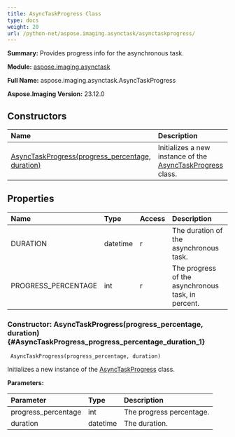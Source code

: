 ```yaml
---
title: AsyncTaskProgress Class
type: docs
weight: 20
url: /python-net/aspose.imaging.asynctask/asynctaskprogress/
---
```


**Summary:** Provides progress info for the asynchronous task.

**Module:** [aspose.imaging.asynctask](/imaging/python-net/aspose.imaging.asynctask/)

**Full Name:** aspose.imaging.asynctask.AsyncTaskProgress

**Aspose.Imaging Version:** 23.12.0

## **Constructors**
| **Name** | **Description** |
| :- | :- |
| [AsyncTaskProgress(progress_percentage, duration)](#AsyncTaskProgress_progress_percentage_duration_1) | Initializes a new instance of the [AsyncTaskProgress](/imaging/python-net/aspose.imaging.asynctask/asynctaskprogress/) class. |
## **Properties**
| **Name** | **Type** | **Access** | **Description** |
| :- | :- | :- | :- |
| DURATION | datetime | r | The duration of the asynchronous task. |
| PROGRESS_PERCENTAGE | int | r | The progress of the asynchronous task, in percent. |


### Constructor: AsyncTaskProgress(progress_percentage, duration) {#AsyncTaskProgress_progress_percentage_duration_1}


```
 AsyncTaskProgress(progress_percentage, duration) 
```

Initializes a new instance of the [AsyncTaskProgress](/imaging/python-net/aspose.imaging.asynctask/asynctaskprogress/) class.

**Parameters:**

| Parameter | Type | Description |
| :- | :- | :- |
| progress_percentage | int | The progress percentage. |
| duration | datetime | The duration. |

